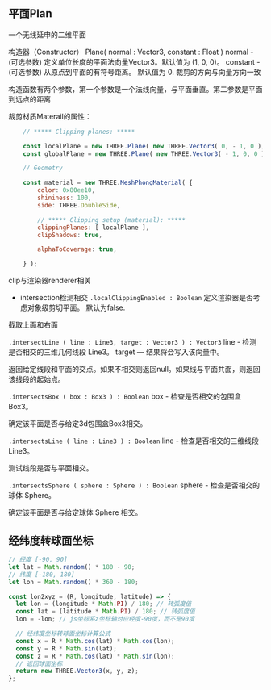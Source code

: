 ## 平面Plan

一个无线延申的二维平面

构造器（Constructor）
Plane( normal : Vector3, constant : Float )
normal - (可选参数) 定义单位长度的平面法向量Vector3。默认值为 (1, 0, 0)。
constant - (可选参数) 从原点到平面的有符号距离。 默认值为 0.
裁剪的方向与向量方向一致


构造函数有两个参数，第一个参数是一个法线向量，与平面垂直。第二参数是平面到远点的距离

裁剪材质Materail的属性：
```js
	// ***** Clipping planes: *****

    const localPlane = new THREE.Plane( new THREE.Vector3( 0, - 1, 0 ), 0.8 );
    const globalPlane = new THREE.Plane( new THREE.Vector3( - 1, 0, 0 ), 0.1 );

    // Geometry

    const material = new THREE.MeshPhongMaterial( {
        color: 0x80ee10,
        shininess: 100,
        side: THREE.DoubleSide,

        // ***** Clipping setup (material): *****
        clippingPlanes: [ localPlane ],
        clipShadows: true,

        alphaToCoverage: true,

    } );
```
clip与渲染器renderer相关

- intersection检测相交
`.localClippingEnabled : Boolean`
定义渲染器是否考虑对象级剪切平面。 默认为false.

截取上面和右面

`.intersectLine ( line : Line3, target : Vector3 ) : Vector3`
line - 检测是否相交的三维几何线段 Line3。
target — 结果将会写入该向量中。

返回给定线段和平面的交点。如果不相交则返回null。如果线与平面共面，则返回该线段的起始点。

`.intersectsBox ( box : Box3 ) : Boolean`
box - 检查是否相交的包围盒 Box3。

确定该平面是否与给定3d包围盒Box3相交。

`.intersectsLine ( line : Line3 ) : Boolean`
line - 检查是否相交的三维线段 Line3。

测试线段是否与平面相交。

`.intersectsSphere ( sphere : Sphere ) : Boolean`
sphere - 检查是否相交的球体 Sphere。

确定该平面是否与给定球体 Sphere 相交。

## 经纬度转球面坐标
```js
// 经度 [-90, 90]
let lat = Math.random() * 180 - 90;
// 纬度 [-180, 180]
let lon = Math.random() * 360 - 180;

const lon2xyz = (R, longitude, latitude) => {
  let lon = (longitude * Math.PI) / 180; // 转弧度值
  const lat = (latitude * Math.PI) / 180; // 转弧度值
  lon = -lon; // js坐标系z坐标轴对应经度-90度，而不是90度

  // 经纬度坐标转球面坐标计算公式
  const x = R * Math.cos(lat) * Math.cos(lon);
  const y = R * Math.sin(lat);
  const z = R * Math.cos(lat) * Math.sin(lon);
  // 返回球面坐标
  return new THREE.Vector3(x, y, z);
};
```